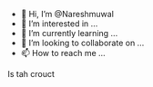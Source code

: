 - 👋 Hi, I’m @Nareshmuwal
- 👀 I’m interested in ...
- 🌱 I’m currently learning ...
- 💞️ I’m looking to collaborate on ...
- 📫 How to reach me ...

<!---
Nareshmuwal/Nareshmuwal is a ✨ special ✨ repository because its `README.md` (this file) appears on your GitHub profile.
You can click the Preview link to take a look at your changes.
--->
Is tah crouct
